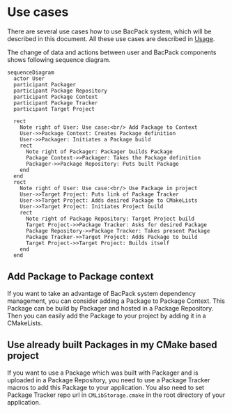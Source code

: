 # Use cases

There are several use cases how to use BacPack system, which will be described in this document.
All these use cases are described in [Usage](./usage.md).

The change of data and actions between user and BacPack components shows following sequence diagram.

```mermaid
sequenceDiagram
  actor User
  participant Packager
  participant Package Repository
  participant Package Context
  participant Package Tracker
  participant Target Project

  rect
    Note right of User: Use case:<br/> Add Package to Context
    User->>Package Context: Creates Package definition
    User->>Packager: Initiates a Package build
    rect
      Note right of Packager: Packager builds Package
      Package Context->>Packager: Takes the Package definition
      Packager->>Package Repository: Puts built Package
    end
  end
  rect
    Note right of User: Use case:<br/> Use Package in project
    User->>Target Project: Puts link of Package Tracker
    User->>Target Project: Adds desired Package to CMakeLists
    User->>Target Project: Initiates Project build
    rect
      Note right of Package Repository: Target Project build
      Target Project->>Package Tracker: Asks for desired Package
      Package Repository->>Package Tracker: Takes present Package
      Package Tracker->>Target Project: Adds Package to build
      Target Project->>Target Project: Builds itself
    end
  end
```

## Add Package to Package context

If you want to take an advantage of BacPack system dependency management, you can consider adding
a Package to Package Context. This Package can be build by Packager and hosted in a Package
Repository. Then you can easily add the Package to your project by adding it in a CMakeLists.

## Use already built Packages in my CMake based project

If you want to use a Package which was built with Packager and is uploaded in a Package Repository,
you need to use a Package Tracker macros to add this Package to your application. You also need to
set Package Tracker repo url in `CMLibStorage.cmake` in the root directory of your application.
